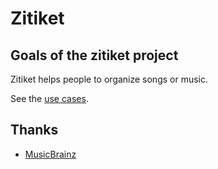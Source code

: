 # Zitiket

## Goals of the zitiket project

Zitiket helps people to organize songs or music.

See the [use cases](usecases.md).

## Thanks

* [MusicBrainz](https://musicbrainz.org/)
